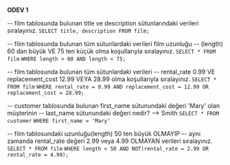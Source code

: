**ODEV 1**
 
-- film tablosunda bulunan title ve description sütunlarındaki verileri sıralayınız.
`SELECT title, description FROM film;`

-- film tablosunda bulunan tüm sütunlardaki verileri film uzunluğu 
-- (length) 60 dan büyük VE 75 ten küçük olma koşullarıyla sıralayınız.
`SELECT * FROM film`
`WHERE length > 60 AND length < 75;`

-- film tablosunda bulunan tüm sütunlardaki verileri 
-- rental_rate 0.99 VE replacement_cost 12.99 VEYA 28.99 olma koşullarıyla sıralayınız.
`SELECT * FROM film`
`WHERE rental_rate = 0.99 AND replacement_cost = 12.99 OR replacement_cost = 28.99; `

-- customer tablosunda bulunan first_name sütunundaki değeri 'Mary' olan müşterinin 
-- last_name sütunundaki değeri nedir? --> Smith
`SELECT * FROM customer`
`WHERE first_name = 'Mary'`

-- film tablosundaki uzunluğu(length) 50 ten büyük OLMAYIP 
-- aynı zamanda rental_rate değeri 2.99 veya 4.99 OLMAYAN verileri sıralayınız.
`SELECT * FROM film`
`WHERE length < 50 AND NOT(rental_rate = 2.99 OR rental_rate = 4.99);`
